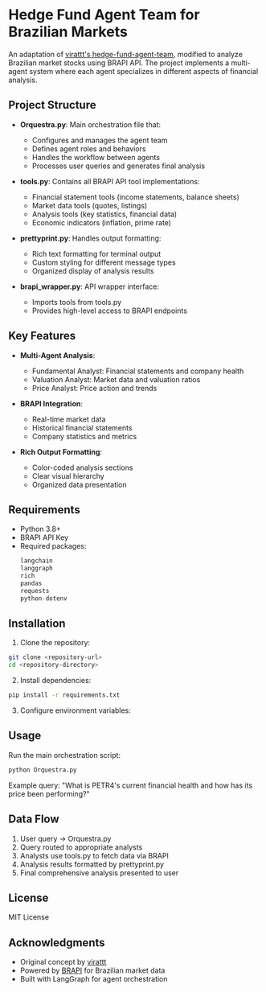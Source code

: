 # Hedge Fund Agent Team for Brazilian Markets

An adaptation of [virattt's hedge-fund-agent-team](https://gist.github.com/virattt/0e4c7740472177a327b61449c9af721d), modified to analyze Brazilian market stocks using BRAPI API. The project implements a multi-agent system where each agent specializes in different aspects of financial analysis.

## Project Structure

- **Orquestra.py**: Main orchestration file that:
  - Configures and manages the agent team
  - Defines agent roles and behaviors
  - Handles the workflow between agents
  - Processes user queries and generates final analysis

- **tools.py**: Contains all BRAPI API tool implementations:
  - Financial statement tools (income statements, balance sheets)
  - Market data tools (quotes, listings)
  - Analysis tools (key statistics, financial data)
  - Economic indicators (inflation, prime rate)

- **prettyprint.py**: Handles output formatting:
  - Rich text formatting for terminal output
  - Custom styling for different message types
  - Organized display of analysis results

- **brapi_wrapper.py**: API wrapper interface:
  - Imports tools from tools.py
  - Provides high-level access to BRAPI endpoints

## Key Features

- **Multi-Agent Analysis**:
  - Fundamental Analyst: Financial statements and company health
  - Valuation Analyst: Market data and valuation ratios
  - Price Analyst: Price action and trends

- **BRAPI Integration**:
  - Real-time market data
  - Historical financial statements
  - Company statistics and metrics

- **Rich Output Formatting**:
  - Color-coded analysis sections
  - Clear visual hierarchy
  - Organized data presentation

## Requirements

- Python 3.8+
- BRAPI API Key
- Required packages:
  ```python
  langchain
  langgraph
  rich
  pandas
  requests
  python-dotenv
  ```

## Installation

1. Clone the repository:
```bash
git clone <repository-url>
cd <repository-directory>

```

2. Install dependencies:
```bash
pip install -r requirements.txt

```

3. Configure environment variables:

## Usage

Run the main orchestration script:
```bash
python Orquestra.py
```
Example query:
"What is PETR4's current financial health and how has its price been performing?"


## Data Flow

1. User query → Orquestra.py
2. Query routed to appropriate analysts
3. Analysts use tools.py to fetch data via BRAPI
4. Analysis results formatted by prettyprint.py
5. Final comprehensive analysis presented to user

## License

MIT License

## Acknowledgments

- Original concept by [virattt](https://gist.github.com/virattt)
- Powered by [BRAPI](https://brapi.dev/) for Brazilian market data
- Built with LangGraph for agent orchestration
